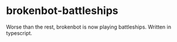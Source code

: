 # brokenbot-battleships

Worse than the rest, brokenbot is now playing battleships. Written in typescript.
